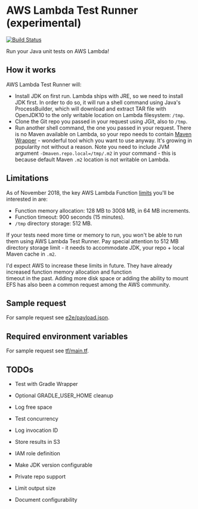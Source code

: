 # AWS Lambda Test Runner (experimental)

[![Build Status](https://travis-ci.com/automatictester/lambda-test-runner.svg?branch=master)](https://travis-ci.com/automatictester/lambda-test-runner)

Run your Java unit tests on AWS Lambda!  

## How it works

AWS Lambda Test Runner will:
- Install JDK on first run. Lambda ships with JRE, so we need to install JDK first. In order to do so, it will run
  a shell command using Java's ProcessBuilder, which will download and extract TAR file with OpenJDK10 to the only
  writable location on Lambda filesystem: `/tmp`.
- Clone the Git repo you passed in your request using JGit, also to `/tmp`.
- Run another shell command, the one you passed in your request. There is no Maven available on Lambda, so your repo
  needs to contain [Maven Wrapper](https://github.com/takari/maven-wrapper) - wonderful tool which you
  want to use anyway. It's growing in popularity not without a reason. Note you need to include JVM argument
  `-Dmaven.repo.local=/tmp/.m2` in your command - this is because default Maven `.m2` location is not writable on
  Lambda.

## Limitations

As of November 2018, the key AWS Lambda Function [limits](https://docs.aws.amazon.com/lambda/latest/dg/limits.html) you'll be interested in are:
- Function memory allocation: 128 MB to 3008 MB, in 64 MB increments.
- Function timeout: 900 seconds (15 minutes).
- `/tmp` directory storage: 512 MB.

If your tests need more time or memory to run, you won't be able to run them using AWS Lambda Test Runner. Pay special 
attention to 512 MB directory storage limit - it needs to accommodate JDK, your repo + local Maven cache in `.m2`. 

I'd expect AWS to increase these limits in future. They have already increased function memory allocation and function  
timeout in the past. Adding more disk space or adding the ability to mount EFS has also been a common request among
the AWS community.

## Sample request

For sample request see [e2e/payload.json](https://github.com/automatictester/lambda-test-runner/blob/master/e2e/payload.json).

## Required environment variables

For sample request see [tf/main.tf](https://github.com/automatictester/lambda-test-runner/blob/master/tf/main.tf).

## TODOs

- Test with Gradle Wrapper
- Optional GRADLE_USER_HOME cleanup
- Log free space
- Test concurrency
- Log invocation ID

- Store results in S3
- IAM role definition
- Make JDK version configurable
- Private repo support
- Limit output size
- Document configurability

